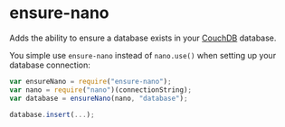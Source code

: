 # ensure-nano

Adds the ability to ensure a database exists in your [CouchDB](http://couchdb.apache.org/) database.

You simple use `ensure-nano` instead of `nano.use()` when setting up your database connection:

```js
var ensureNano = require("ensure-nano");
var nano = require("nano")(connectionString);
var database = ensureNano(nano, "database");

database.insert(...);
```
